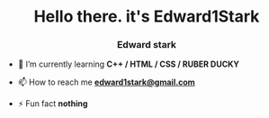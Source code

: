 <h1 align="center">Hello there. it's Edward1Stark</h1>
<h3 align="center">Edward stark</h3>

- 🌱 I’m currently learning **C++ / HTML / CSS / RUBER DUCKY**

- 📫 How to reach me **edward1stark@gmail.com**

- ⚡ Fun fact **nothing**
